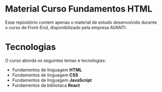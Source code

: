 # Material Curso Fundamentos HTML

Esse repósitório contem apenas o material de estudo desenvolvido durante o curso de Front-End, disponibilizado pela empresa AVANTI.

# Tecnologias

O curso aborda os seguintes temas e tecnologias:  

* Fundamentos de linguagem **HTML**
* Fundamentos de linguagem **CSS**
* Fundamentos de linguagem **JavaScript**
* Fundamentos da bibliotaca **React**

